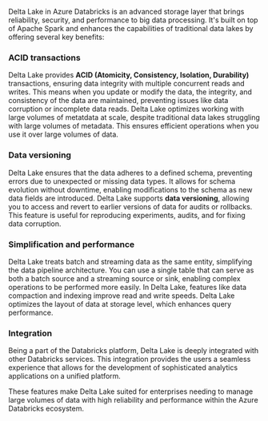 Delta Lake in Azure Databricks is an advanced storage layer that brings reliability, security, and performance to big data processing. It's built on top of Apache Spark and enhances the capabilities of traditional data lakes by offering several key benefits:

### ACID transactions

Delta Lake provides **ACID (Atomicity, Consistency, Isolation, Durability)** transactions, ensuring data integrity with multiple concurrent reads and writes. This means when you update or modify the data, the integrity, and consistency of the data are maintained, preventing issues like data corruption or incomplete data reads. Delta Lake optimizes working with large volumes of metatdata at scale, despite traditional data lakes struggling with large volumes of metadata. This ensures efficient operations when you use it over large volumes of data.

### Data versioning

Delta Lake ensures that the data adheres to a defined schema, preventing errors due to unexpected or missing data types. It allows for schema evolution without downtime, enabling modifications to the schema as new data fields are introduced. Delta Lake supports **data versioning**, allowing you to access and revert to earlier versions of data for audits or rollbacks. This feature is useful for reproducing experiments, audits, and for fixing data corruption.

### Simplification and performance

Delta Lake treats batch and streaming data as the same entity, simplifying the data pipeline architecture. You can use a single table that can serve as both a batch source and a streaming source or sink, enabling complex operations to be performed more easily. In Delta Lake, features like data compaction and indexing improve read and write speeds. Delta Lake optimizes the layout of data at storage level, which enhances query performance.

### Integration

Being a part of the Databricks platform, Delta Lake is deeply integrated with other Databricks services. This integration provides the users a seamless experience that allows for the development of sophisticated analytics applications on a unified platform.

These features make Delta Lake suited for enterprises needing to manage large volumes of data with high reliability and performance within the Azure Databricks ecosystem.
